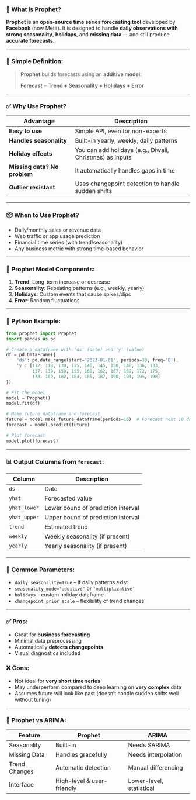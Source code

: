 ### 🔮 What is **Prophet**?

**Prophet** is an **open-source time series forecasting tool** developed by **Facebook** (now Meta).
It is designed to handle **daily observations with strong seasonality**, **holidays**, and **missing data** — and still produce **accurate forecasts**.

---

### 🧠 Simple Definition:

> **Prophet** builds forecasts using an **additive model**:
>
> **Forecast = Trend + Seasonality + Holidays + Error**

---

### ✅ Why Use Prophet?

| Advantage                    | Description                                              |
| ---------------------------- | -------------------------------------------------------- |
| **Easy to use**              | Simple API, even for non-experts                         |
| **Handles seasonality**      | Built-in yearly, weekly, daily patterns                  |
| **Holiday effects**          | You can add holidays (e.g., Diwali, Christmas) as inputs |
| **Missing data? No problem** | It automatically handles gaps in time                    |
| **Outlier resistant**        | Uses changepoint detection to handle sudden shifts       |

---

### 📦 When to Use Prophet?

* Daily/monthly sales or revenue data
* Web traffic or app usage prediction
* Financial time series (with trend/seasonality)
* Any business metric with strong time-based behavior

---

### 🔧 Prophet Model Components:

1. **Trend**: Long-term increase or decrease
2. **Seasonality**: Repeating patterns (e.g., weekly, yearly)
3. **Holidays**: Custom events that cause spikes/dips
4. **Error**: Random fluctuations

---

### 🐍 Python Example:

```python
from prophet import Prophet
import pandas as pd

# Create a dataframe with 'ds' (date) and 'y' (value)
df = pd.DataFrame({
    'ds': pd.date_range(start='2023-01-01', periods=30, freq='D'),
    'y': [112, 118, 130, 125, 140, 145, 150, 148, 136, 133,
          137, 139, 150, 155, 160, 162, 167, 169, 172, 175,
          178, 180, 182, 183, 185, 187, 190, 193, 195, 198]
})

# Fit the model
model = Prophet()
model.fit(df)

# Make future dataframe and forecast
future = model.make_future_dataframe(periods=10)  # Forecast next 10 days
forecast = model.predict(future)

# Plot forecast
model.plot(forecast)
```

---

### 📊 Output Columns from `forecast`:

| Column       | Description                        |
| ------------ | ---------------------------------- |
| `ds`         | Date                               |
| `yhat`       | Forecasted value                   |
| `yhat_lower` | Lower bound of prediction interval |
| `yhat_upper` | Upper bound of prediction interval |
| `trend`      | Estimated trend                    |
| `weekly`     | Weekly seasonality (if present)    |
| `yearly`     | Yearly seasonality (if present)    |

---

### 📌 Common Parameters:

* `daily_seasonality=True` – if daily patterns exist
* `seasonality_mode='additive'` or `'multiplicative'`
* `holidays` – custom holiday dataframe
* `changepoint_prior_scale` – flexibility of trend changes

---

### ✅ Pros:

* Great for **business forecasting**
* Minimal data preprocessing
* Automatically **detects changepoints**
* Visual diagnostics included

### ❌ Cons:

* Not ideal for **very short time series**
* May underperform compared to deep learning on **very complex** data
* Assumes future will look like past (doesn’t handle sudden shifts well without tuning)

---

### 🔁 Prophet vs ARIMA:

| Feature       | Prophet                    | ARIMA                    |
| ------------- | -------------------------- | ------------------------ |
| Seasonality   | Built-in                   | Needs SARIMA             |
| Missing Data  | Handles gracefully         | Needs interpolation      |
| Trend Changes | Automatic detection        | Manual differencing      |
| Interface     | High-level & user-friendly | Lower-level, statistical |
